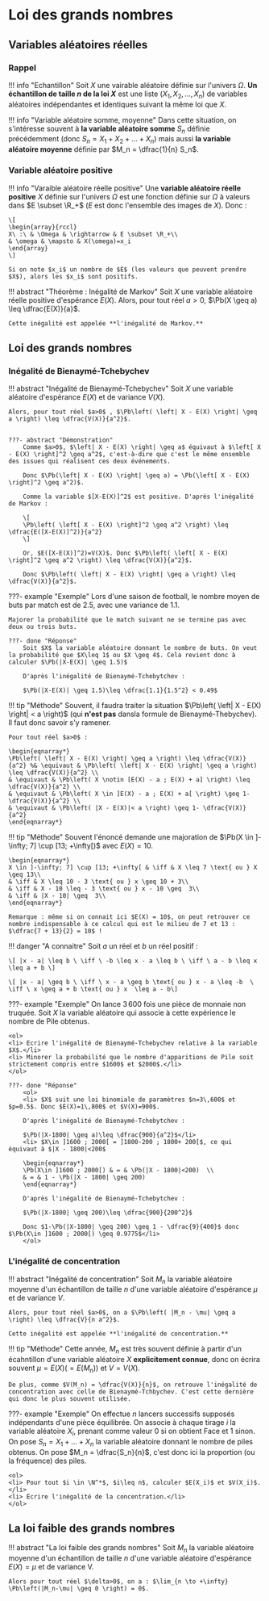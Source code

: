 # Loi des grands nombres

## Variables aléatoires réelles

### Rappel

!!! info "Echantillon"
    Soit $X$ une vairable aléatoire définie sur l'univers $\Omega$. **Un échantillon de taille $n$ de la loi $X$** est une liste $(X_1,X_2, \ldots , X_n)$ de variables aléatoires indépendantes et identiques suivant la même loi que $X$.
 

!!! info "Variable aléatoire somme, moyenne"
    Dans cette situation, on s'intéresse souvent à **la variable aléatoire somme** $S_n$ définie précédemment (donc $S_n=X_1+X_2+\ldots+X_n$) mais aussi **la variable aléatoire moyenne** définie par $M_n = \dfrac{1}{n} S_n$.
 

### Variable aléatoire positive

!!! info "Varaible aléatoire réelle positive"
    Une **variable aléatoire réelle positive** $X$ définie sur l'univers $\Omega$ est une fonction définie sur $\Omega$ à valeurs dans $E \subset \R_+$ ($E$ est donc l'ensemble des images de $X$). Donc :

    \[
    \begin{array}{rccl}
    X\ :\ & \Omega & \rightarrow & E \subset \R_+\\
    & \omega & \mapsto & X(\omega)=x_i
    \end{array}
    \]

    Si on note $x_i$ un nombre de $E$ (les valeurs que peuvent prendre $X$), alors les $x_i$ sont positifs.
 

!!! abstract "Théorème : Inégalité de Markov"
    Soit $X$ une variable aléatoire réelle positive d'espérance $E(X)$. Alors, pour tout réel $a>0$, $\Pb(X \geq a) \leq \dfrac{E(X)}{a}$.

    Cette inégalité est appelée **l'inégalité de Markov.**
 

## Loi des grands nombres

### Inégalité de Bienaymé-Tchebychev

!!! abstract "Inégalité de Bienaymé-Tchebychev"
    Soit $X$ une variable aléatoire d'espérance $E(X)$ et de variance $V(X)$.

    Alors, pour tout réel $a>0$ , $\Pb\left( \left| X - E(X) \right| \geq a \right) \leq \dfrac{V(X)}{a^2}$.
 

    ???- abstract "Démonstration"
        Comme $a>0$, $\left| X - E(X) \right| \geq a$ équivaut à $\left[ X - E(X) \right]^2 \geq a^2$, c'est-à-dire que c'est le même ensemble des issues qui réalisent ces deux événements. 
        
        Donc $\Pb(\left| X - E(X) \right| \geq a) = \Pb(\left[ X - E(X) \right]^2 \geq a^2)$.

        Comme la variable $[X-E(X)]^2$ est positive. D'après l'inégalité de Markov : 
        
        \[
        \Pb\left( \left[ X - E(X) \right]^2 \geq a^2 \right) \leq \dfrac{E([X-E(X)]^2)}{a^2}
        \]

        Or, $E([X-E(X)]^2)=V(X)$. Donc $\Pb\left( \left[ X - E(X) \right]^2 \geq a^2 \right) \leq \dfrac{V(X)}{a^2}$.

        Donc $\Pb\left( \left| X - E(X) \right| \geq a \right) \leq \dfrac{V(X)}{a^2}$.
 

???- example "Exemple"
    Lors d'une saison de football, le nombre moyen de buts par match est de 2.5, avec une variance de 1.1.
    
    Majorer la probabilité que le match suivant ne se termine pas avec deux ou trois buts.
    
    ???- done "Réponse"
        Soit $X$ la variable aléatoire donnant le nombre de buts. On veut la probabilité que $X\leq 1$ ou $X \geq 4$. Cela revient donc à calculer $\Pb(|X-E(X)| \geq 1.5)$

        D'après l'inégalité de Bienaymé-Tchebytchev :

        $\Pb(|X-E(X)| \geq 1.5)\leq \dfrac{1.1}{1.5^2} < 0.49$
 
 

!!! tip "Méthode"
    Souvent, il faudra traiter la situation $\Pb\left( \left| X - E(X) \right| < a \right)$ (qui **n'est pas** dansla formule de Bienaymé-Thebychev). Il faut donc savoir s'y ramener.

    Pour tout réel $a>0$ :

    \begin{eqnarray*}
    \Pb\left( \left| X - E(X) \right| \geq a \right) \leq \dfrac{V(X)}{a^2} %& \equivaut & \Pb\left( \left| X - E(X) \right| \geq a \right) \leq \dfrac{V(X)}{a^2} \\
    & \equivaut & \Pb\left( X \notin [E(X) - a ; E(X) + a] \right) \leq \dfrac{V(X)}{a^2} \\
    & \equivaut & \Pb\left( X \in ]E(X) - a ; E(X) + a[ \right) \geq 1-\dfrac{V(X)}{a^2} \\
    & \equivaut & \Pb\left( |X - E(X)|< a \right) \geq 1- \dfrac{V(X)}{a^2} 
    \end{eqnarray*}

!!! tip "Méthode"
    Souvent l'énoncé demande une majoration de $\Pb(X \in ]-\infty; 7] \cup [13; +\infty[)$ avec $E(X) =10$.

    \begin{eqnarray*}
    X \in ]-\infty; 7] \cup [13; +\infty[ & \iff & X \leq 7 \text{ ou } X \geq 13\\
    & \iff & X \leq 10 - 3 \text{ ou } x \geq 10 + 3\\
    & \iff & X - 10 \leq - 3 \text{ ou } x - 10 \geq  3\\
    & \iff & |X - 10| \geq  3\\
    \end{eqnarray*}

    Remarque : même si on connait ici $E(X) = 10$, on peut retrouver ce nombre indispensable à ce calcul qui est le milieu de 7 et 13 : $\dfrac{7 + 13}{2} = 10$ !

!!! danger "A connaitre"
    Soit $a$ un réel et $b$ un réel positif :

    \[ |x - a| \leq b \ \iff \ -b \leq x - a \leq b \ \iff \ a - b \leq x \leq a + b \]

    \[ |x - a| \geq b \ \iff \ x - a \geq b \text{ ou } x - a \leq -b  \ \iff \ x \geq a + b \text{ ou } x  \leq a - b\]

???- example "Exemple"
    On lance $3\,600$ fois une pièce de monnaie non truquée. Soit $X$ la variable aléatoire qui associe à cette expérience le nombre de Pile obtenus.
    
    <ol>
    <li> Ecrire l'inégalité de Bienaymé-Tchebychev relative à la variable $X$.</li>
    <li> Minorer la probabilité que le nombre d'apparitions de Pile soit strictement compris entre $1600$ et $2000$.</li>
    </ol>
    
    ???- done "Réponse"
        <ol>
        <li> $X$ suit une loi binomiale de paramètres $n=3\,600$ et $p=0.5$. Donc $E(X)=1\,800$ et $V(X)=900$.

        D'après l'inégalité de Bienaymé-Tchebytchev :
        
        $\Pb(|X-1800| \geq a)\leq \dfrac{900}{a^2}$</li>
        <li> $X\in ]1600 ; 2000[ = ]1800-200 ; 1800+ 200[$, ce qui équivaut à $|X - 1800|<200$
        
        \begin{eqnarray*}
        \Pb(X\in ]1600 ; 2000[) & = & \Pb(|X - 1800|<200)  \\
        & = & 1 - \Pb(|X - 1800| \geq 200)
        \end{eqnarray*}
        
        D'après l'inégalité de Bienaymé-Tchebytchev :
        
        $\Pb(|X-1800| \geq 200)\leq \dfrac{900}{200^2}$
        
        Donc $1-\Pb(|X-1800| \geq 200) \geq 1 - \dfrac{9}{400}$ donc $\Pb(X\in ]1600 ; 2000[) \geq 0.9775$</li>
        </ol>

### L'inégalité de concentration

!!! abstract "Inégalité de concentration"
    Soit $M_n$ la variable aléatoire moyenne d'un échantillon de taille $n$ d'une variable aléatoire d'espérance $\mu$ et de variance $V$.

    Alors, pour tout réel $a>0$, on a $\Pb\left( |M_n - \mu| \geq a \right) \leq \dfrac{V}{n a^2}$.
    
    Cette inégalité est appelée **l'inégalité de concentration.**

!!! tip "Méthode"
    Cette année, $M_n$ est très souvent définie à partir d'un écahntillon d'une variable aléatoire $X$ **explicitement connue**, donc on écrira souvent $\mu = E(X) (= E(M_n))$ et $V = V(X)$.

    De plus, comme $V(M_n) = \dfrac{V(X)}{n}$, on retrouve l'inégalité de concentration avec celle de Bienaymé-Tchbychev. C'est cette dernière qui donc le plus souvent utilisée.

???- example "Exemple"
    On effectue $n$ lancers successifs supposés indépendants d'une pièce équilibrée. On associe à chaque tirage $i$ la variable aléatoire $X_i$, prenant comme valeur $0$ si on obtient Face et $1$ sinon. On pose $S_n=X_1 + \ldots + X_n$ la variable aléatoire donnant le nombre de piles obtenus. On pose $M_n = \dfrac{S_n}{n}$, c'est donc ici la proportion (ou la fréquence) des piles.

    <ol>
    <li> Pour tout $i \in \N^*$, $i\leq n$, calculer $E(X_i)$ et $V(X_i)$.</li>
    <li> Ecrire l'inégalité de la concentration.</li>
    </ol>

 

## La loi faible des grands nombres

!!! abstract "La loi faible des grands nombres"
    Soit $M_n$ la variable aléatoire moyenne d'un échantillon de taille $n$ d'une variable aléatoire d'espérance $E(X)=\mu$ et de variance V.

    Alors pour tout réel $\delta>0$, on a : $\lim_{n \to +\infty} \Pb\left(|M_n-\mu| \geq 0 \right) = 0$.
 
